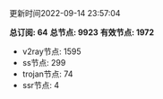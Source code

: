 更新时间2022-09-14 23:57:04

**总订阅: 64**
**总节点: 9923**
**有效节点: 1972**
- v2ray节点: 1595
- ss节点: 299
- trojan节点: 74
- ssr节点: 4
